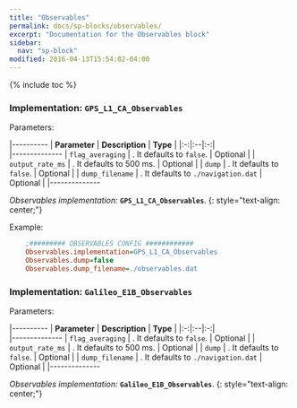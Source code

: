 ```yaml
---
title: "Observables"
permalink: docs/sp-blocks/observables/
excerpt: "Documentation for the Observables block"
sidebar:
  nav: "sp-block"
modified: 2016-04-13T15:54:02-04:00
---
```

{% include toc %}

### Implementation: `GPS_L1_CA_Observables`

Parameters:

|----------
|  **Parameter**  |  **Description** | **Type** |
|:-:|:--|:-:|    
|--------------
| `flag_averaging` |  . It defaults to `false`. | Optional |
| `output_rate_ms` |  . It defaults to 500 ms. | Optional |
| `dump` |  . It defaults to `false`. | Optional |
| `dump_filename` |  . It defaults to `./navigation.dat` | Optional |
|--------------

  _Observables implementation:_ **`GPS_L1_CA_Observables`**.
  {: style="text-align: center;"}

Example:

```ini
    ;######### OBSERVABLES CONFIG ############
    Observables.implementation=GPS_L1_CA_Observables
    Observables.dump=false
    Observables.dump_filename=./observables.dat
```

### Implementation: `Galileo_E1B_Observables`

Parameters:

|----------
|  **Parameter**  |  **Description** | **Type** |
|:-:|:--|:-:|    
|--------------
| `flag_averaging` |  . It defaults to `false`. | Optional |
| `output_rate_ms` |  . It defaults to 500 ms. | Optional |
| `dump` |  . It defaults to `false`. | Optional |
| `dump_filename` |  . It defaults to `./navigation.dat` | Optional |
|--------------

  _Observables implementation:_ **`Galileo_E1B_Observables`**.
  {: style="text-align: center;"}
